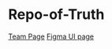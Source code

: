 # Repo-of-Truth

[Team Page](admin/team.md)
[Figma UI page](https://www.figma.com/design/3BL213GiKqrBxdkgft9es3/Pokemon-Trading-App?node-id=1-3&t=cCPTbJDb3CvkwYqx-1)
